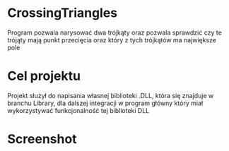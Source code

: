 # CrossingTriangles
Program pozwala narysować dwa trójkąty oraz pozwala sprawdzić czy te trójąty mają punkt przecięcia oraz który z tych trójkątów ma największe pole
# Cel projektu
Projekt służył do napisania własnej biblioteki .DLL, która się znajduje w branchu Library, dla dalszej integracji w program główny który miał wykorzystywać funkcjonalność tej biblioteki DLL
# Screenshot
